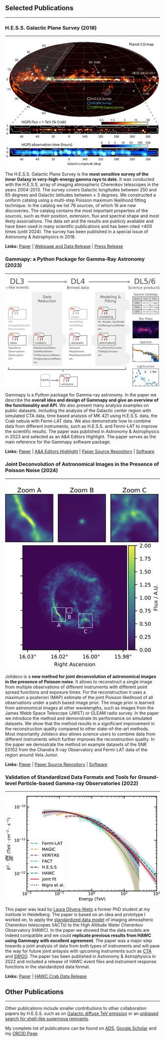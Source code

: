 ## Selected Publications
________________________

### H.E.S.S. Galactic Plane Survey (2018)
__________________________________
<img class="image-research" src="static/images/hgps-overview.png"/>

The H.E.S.S. Galactic Plane Survey is the **most sensitive survey of the inner Galaxy in very-high-energy gamma rays to date**. It was conducted with the H.E.S.S. array of imaging atmospheric Cherenkov telescopes in the years 2004-2013. The survey covers Galactic longitudes between 250 and 65 degrees and Galactic latitudes between ± 3 degrees. 
We constructed a uniform catalog using a multi-step Poisson maximum likelihood fitting technique. In the catalog we list 78 sources, of which 16 are new discoveries. The catalog contains the most important properties of the sources, such as their position, extension, flux and spectral shape and most likely associations. The data set and the results are publicly available and have been used in many scientific publications and has been cited >400 times (until 2024). The survey has been published in a special issue of Astronomy & Astrophysics in 2018.

**Links:** [Paper](https://www.aanda.org/articles/aa/full_html/2018/04/aa32098-17/aa32098-17.html) | [Webpage and Data Release](https://www.mpi-hd.mpg.de/HESS/hgps/) | [Press Release](https://www.mpi-hd.mpg.de/HESS/pages/press/2018/AA-Special-Issue/)



### Gammapy: a Python Package for Gamma-Ray Astronomy (2023)
_____________________________________________________
<img class="image-research" src="static/images/gammapy-paper.jpg"/>

Gammapy is a Python package for Gamma-ray astronomy. In the paper we describe the **overall idea and design of Gammapy and give an overview of the functionality and API**. We also present many analysis examples on public datasets. Including the analysis of the Galactic center region with simulated CTA data, time based analysis of MK 421 using H.E.S.S. data, the Crab nebula with Fermi-LAT data. We also demonstrate how to combine data from different instruments, such as H.E.S.S. and Fermi-LAT to improve the scientific results. The paper was published in Astronomy & Astrophysics in 2023 and selected as an A&A Editors Highlight. The paper serves as the main reference for the Gammapy software package.

**Links:** [Paper](https://www.aanda.org/articles/aa/full_html/2023/10/aa46488-23/aa46488-23.html) | [A&A Editors Highlight](https://www.aanda.org/2023-highlights/2907) | [Paper Source Repository](https://github.com/gammapy/gammapy-v1.0-paper) | [Software](http://axeldonath.com/software.html#gammapy)




### Joint Deconvolution of Astronomical Images in the Presence of Poisson Noise (2024)
________________________________________________________________________________
<img class="image-research" src="static/images/jolideco-paper.png"/>

Jolideco is a **new method for joint deconvolution of astronomical images in the presence of Poisson noise**. It allows to reconstruct a single image from multiple observations of different instruments with different point spread functions and exposure times. For the reconstruction it uses a maximum a posteriori (MAP) estimate of the joint Poisson likelihood of all observations under a patch based image prior. The image prior is learned from astronomical images at other wavelengths, such as images from the James Webb Space Telescope (JWST) or GLEAM radio survey. In the paper we introduce the method and demonstrate its performance on simulated datasets. We show that the method results in a significant improvement in the reconstruction quality compared to other state-of-the-art methods. Most importantly Jolideco also allows science users to combine data from different instruments which further improves the reconstruction quality. In the paper we demostrate the method on example datasets of the SNR E0102 from the Chandra X-ray Observatory and Fermi-LAT data of the region around Vela Junior.

**Links:** [Paper](https://iopscience.iop.org/article/10.3847/1538-3881/ad6b98) | [Paper Source Repository](https://github.com/jolideco/jolideco-paper) | [Software](http://axeldonath.com/software.html#jolideco)



### Validation of Standardized Data Formats and Tools for Ground-level Particle-based Gamma-ray Observatories (2022)
__________________________________
<img class="image-research" src="static/images/gammapy-hawc-paper.jpg"/>

This paper was lead by [Laura Olivera-Nieto](https://orcid.org/0000-0002-9105-0518) a former PhD student at my institute in Heidelberg. The paper is based on an idea and prototype I worked on, to apply the [standardized data model](https://gamma-astro-data-formats.readthedocs.io/en/) of imaging atmospheric Cherenkov telescopes (IACTs) to the High Altitude Water Cherenkov Observatory (HAWC). In the paper we showed that the data models are indeed compatible and we could **replicate previous results from HAWC using Gammapy with excellent agreement**. The paper was a major step towards a joint analysis of data from both types of instruments and will pave the way for future joint anlaysis with upcoming instruments such as [CTA](https://www.ctao.org) and [SWGO](https://www.swgo.org). The paper has been published in Astronomy & Astrophysics in 2022 and included a release of HAWC event files  and instrument response functions in the  standardized data format.

**Links:** 
[Paper](https://www.aanda.org/articles/aa/full_html/2018/04/aa32098-17/aa32098-17.html) | [HAWC Crab Data Release](https://data.hawc-observatory.org/datasets/crab_events_pass4/index.php) 

## Other Publications
_____________________
Other publications include smaller contributions to other collaboration papers by H.E.S.S. such as on [Galactic diffuse TeV emission](https://journals.aps.org/prd/abstract/10.1103/PhysRevD.90.122007) or an [unbiased search for shell-like supernova remnants](https://www.aanda.org/articles/aa/abs/2018/04/aa32125-17/aa32125-17.html).

My complete list of publications can be found on [ADS](https://ui.adsabs.harvard.edu/search/q=orcid%3A0000-0003-4568-7005&sort=date+desc), [Google Scholar](https://scholar.google.com/citations?user=vH26Bj0AAAAJ&hl=de) and my [ORCID Page](https://orcid.org/0000-0003-4568-7005).